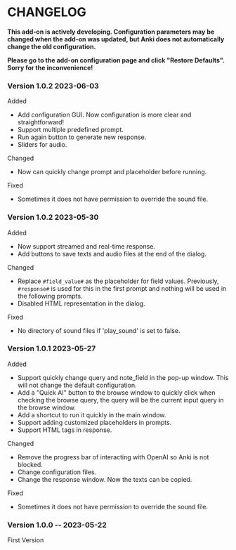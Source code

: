 # CHANGELOG

**This add-on is actively developing. Configuration parameters may be changed when the add-on was updated, but Anki does not automatically change the old configuration.**

**Please go to the add-on configuration page and click "Restore Defaults". Sorry for the inconvenience!**



### Version **1.0.2** 2023-06-03

Added

* Add configuration GUI. Now configuration is more clear and straightforward!
* Support multiple predefined prompt.
* Run again button to generate new response.
* Sliders for audio.

Changed

* Now can quickly change prompt and placeholder before running.

Fixed

* Sometimes it does not have permission to override the sound file.


### Version **1.0.2** 2023-05-30
 
Added

* Now support streamed and real-time response.
* Add buttons to save texts and audio files at the end of the dialog.

Changed

* Replace `#field_value#` as the placeholder for field values. Previously, `#response#` is used for this in the first prompt and nothing will be used in the following prompts.
* Disabled HTML representation in the dialog.

Fixed

* No directory of sound files if 'play_sound' is set to false.

### Version **1.0.1** 2023-05-27

Added

* Support quickly change query and note_field in the pop-up window. This will not change the default configuration.
* Add a "Quick AI" button to the browse window to quickly click when checking the browse query, the query will be the current input query in the browse window.
* Add a shortcut to run it quickly in the main window.
* Support adding customized placeholders in prompts.
* Support HTML tags in response.

Changed

* Remove the progress bar of interacting with OpenAI so Anki is not blocked.
* Change configuration files.
* Change the response window. Now the texts can be copied.

Fixed

* Sometimes it does not have permission to override the sound file.

### Version **1.0.0** -- 2023-05-22

First Version